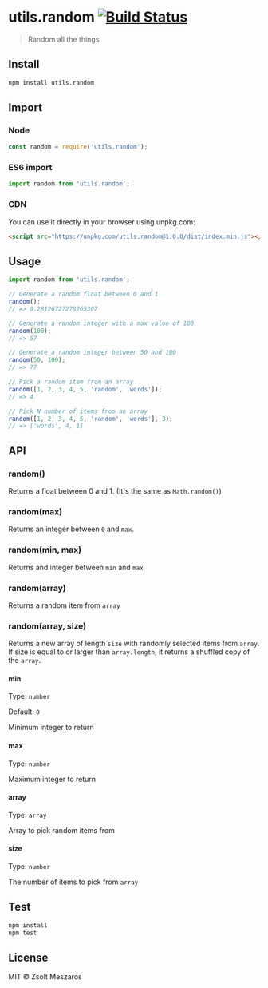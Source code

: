 # utils.random [![Build Status](https://img.shields.io/travis/zsoltime/random.svg?style=flat-square)](https://travis-ci.org/zsoltime/random)

> Random all the things

## Install

```bash
npm install utils.random
```

## Import

### Node

```javascript
const random = require('utils.random');
```

### ES6 import

```javascript
import random from 'utils.random';
```

### CDN

You can use it directly in your browser using unpkg.com:

```html
<script src="https://unpkg.com/utils.random@1.0.0/dist/index.min.js"></script>
```

## Usage

```javascript
import random from 'utils.random';

// Generate a random float between 0 and 1
random();
// => 0.28126727278265307

// Generate a random integer with a max value of 100
random(100);
// => 57

// Generate a random integer between 50 and 100
random(50, 100);
// => 77

// Pick a random item from an array
random([1, 2, 3, 4, 5, 'random', 'words']);
// => 4

// Pick N number of items from an array
random([1, 2, 3, 4, 5, 'random', 'words'], 3);
// => ['words', 4, 1]
```

## API

### random()

Returns a float between 0 and 1. (It's the same as `Math.random()`)

### random(max)

Returns an integer between `0` and `max`.

### random(min, max)

Returns and integer between `min` and `max`

### random(array)

Returns a random item from `array`

### random(array, size)

Returns a new array of length `size` with randomly selected items from `array`. If size is equal to or larger than `array.length`, it returns a shuffled copy of the `array`.

#### min

Type: `number`

Default: `0`

Minimum integer to return

#### max

Type: `number`

Maximum integer to return

#### array

Type: `array`

Array to pick random items from

#### size

Type: `number`

The number of items to pick from `array`

## Test

```bash
npm install
npm test
```

## License

MIT © Zsolt Meszaros
